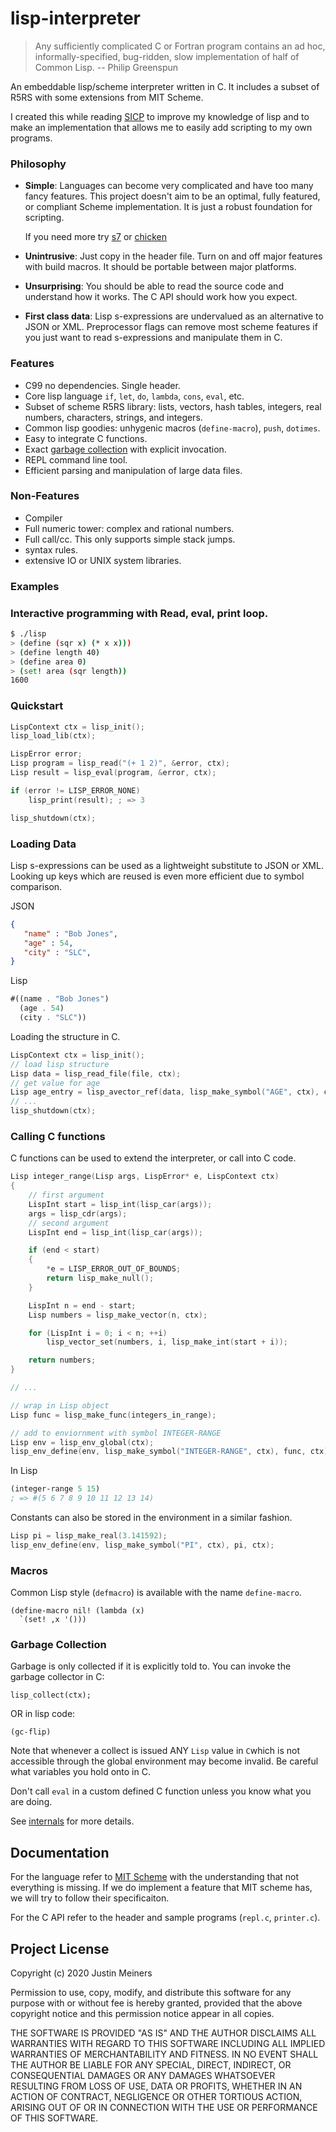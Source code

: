 lisp-interpreter
===============

> Any sufficiently complicated C or Fortran program contains an ad hoc, informally-specified, bug-ridden, slow implementation of half of Common Lisp. -- Philip Greenspun

An embeddable lisp/scheme interpreter written in C.
It includes a subset of R5RS with some extensions from MIT Scheme.

I created this while reading [SICP](https://github.com/justinmeiners/sicp-excercises) to improve my knowledge of lisp
and to make an implementation that allows me to easily add scripting to my own programs.

### Philosophy

- **Simple**: Languages can become very complicated and have too many fancy features.
    This project doesn't aim to be an optimal, fully featured, or compliant Scheme implementation.
    It is just a robust foundation for scripting. 

    If you need more try [s7](https://ccrma.stanford.edu/software/snd/snd/s7.html) or [chicken](https://www.call-cc.org)

- **Unintrusive**: Just copy in the header file. Turn on and off major features with build macros. It should be portable between major platforms.

- **Unsurprising**: You should be able to read the source code and understand how it works.
  The C API should work how you expect.

- **First class data**: Lisp s-expressions are undervalued as an alternative to JSON or XML.
    Preprocessor flags can remove most scheme features if you just want to read s-expressions
    and manipulate them in C.

### Features

- C99 no dependencies. Single header.
- Core lisp language `if`, `let`, `do`, `lambda`, `cons`, `eval`, etc.
- Subset of scheme R5RS library: lists, vectors, hash tables, integers, real numbers, characters, strings, and integers.
- Common lisp goodies: unhygenic macros (`define-macro`), `push`, `dotimes`.
- Easy to integrate C functions.
- Exact [garbage collection](#garbage-collection) with explicit invocation.
- REPL command line tool.
- Efficient parsing and manipulation of large data files.

### Non-Features

- Compiler
- Full numeric tower: complex and rational numbers.
- Full call/cc. This only supports simple stack jumps.
- syntax rules.
- extensive IO or UNIX system libraries.

### Examples

### Interactive programming with Read, eval, print loop.
```bash
$ ./lisp
> (define (sqr x) (* x x)))
> (define length 40)
> (define area 0)
> (set! area (sqr length))
1600
```

### Quickstart

```c
LispContext ctx = lisp_init();
lisp_load_lib(ctx);

LispError error;
Lisp program = lisp_read("(+ 1 2)", &error, ctx);
Lisp result = lisp_eval(program, &error, ctx);

if (error != LISP_ERROR_NONE)
    lisp_print(result); ; => 3

lisp_shutdown(ctx);
```

### Loading Data

Lisp s-expressions can be used as a lightweight substitute to JSON or XML.
Looking up keys which are reused is even more efficient due to symbol comparison.

JSON
```json
{
   "name" : "Bob Jones",
   "age" : 54,
   "city" : "SLC",
}
```

Lisp
```scheme
#((name . "Bob Jones")
  (age . 54)
  (city . "SLC"))
```
Loading the structure in C.

```c
LispContext ctx = lisp_init();
// load lisp structure
Lisp data = lisp_read_file(file, ctx);
// get value for age
Lisp age_entry = lisp_avector_ref(data, lisp_make_symbol("AGE", ctx), ctx);
// ...
lisp_shutdown(ctx);
```

### Calling C functions

C functions can be used to extend the interpreter, or call into C code.

```c
Lisp integer_range(Lisp args, LispError* e, LispContext ctx)
{
    // first argument
    LispInt start = lisp_int(lisp_car(args));
    args = lisp_cdr(args);
    // second argument
    LispInt end = lisp_int(lisp_car(args));

    if (end < start)
    {
        *e = LISP_ERROR_OUT_OF_BOUNDS;
        return lisp_make_null();
    }

    LispInt n = end - start;
    Lisp numbers = lisp_make_vector(n, ctx);

    for (LispInt i = 0; i < n; ++i)
        lisp_vector_set(numbers, i, lisp_make_int(start + i));

    return numbers;
}

// ...

// wrap in Lisp object
Lisp func = lisp_make_func(integers_in_range);

// add to enviornment with symbol INTEGER-RANGE
Lisp env = lisp_env_global(ctx);
lisp_env_define(env, lisp_make_symbol("INTEGER-RANGE", ctx), func, ctx);
```

In Lisp
```scheme
(integer-range 5 15)
; => #(5 6 7 8 9 10 11 12 13 14)
```
Constants can also be stored in the environment in a similar fashion.

```c
Lisp pi = lisp_make_real(3.141592);
lisp_env_define(env, lisp_make_symbol("PI", ctx), pi, ctx);
```
### Macros

Common Lisp style (`defmacro`) is available with the name `define-macro`.

    (define-macro nil! (lambda (x)
      `(set! ,x '()))

### Garbage Collection

Garbage is only collected if it is explicitly told to.
You can invoke the garbage collector in C:

    lisp_collect(ctx);

OR in lisp code:

    (gc-flip)

Note that whenever a collect is issued
ANY `Lisp` value in `C`which is not accessible
through the global environment may become invalid.
Be careful what variables you hold onto in C.

Don't call `eval` in a custom defined C function unless you know what you are doing.

See [internals](INTERNALS.md) for more details.

## Documentation

For the language refer to [MIT Scheme](https://groups.csail.mit.edu/mac/ftpdir/scheme-7.4/doc-html/scheme_toc.html)
with the understanding that not everything is missing.
If we do implement a feature that MIT scheme has, we will try to follow their specificaiton.

For the C API refer to the header and sample programs (`repl.c`, `printer.c`).

## Project License

Copyright (c) 2020 Justin Meiners

Permission to use, copy, modify, and distribute this software for any
purpose with or without fee is hereby granted, provided that the above
copyright notice and this permission notice appear in all copies.

THE SOFTWARE IS PROVIDED "AS IS" AND THE AUTHOR DISCLAIMS ALL WARRANTIES
WITH REGARD TO THIS SOFTWARE INCLUDING ALL IMPLIED WARRANTIES OF
MERCHANTABILITY AND FITNESS. IN NO EVENT SHALL THE AUTHOR BE LIABLE FOR
ANY SPECIAL, DIRECT, INDIRECT, OR CONSEQUENTIAL DAMAGES OR ANY DAMAGES
WHATSOEVER RESULTING FROM LOSS OF USE, DATA OR PROFITS, WHETHER IN AN
ACTION OF CONTRACT, NEGLIGENCE OR OTHER TORTIOUS ACTION, ARISING OUT OF
OR IN CONNECTION WITH THE USE OR PERFORMANCE OF THIS SOFTWARE.

